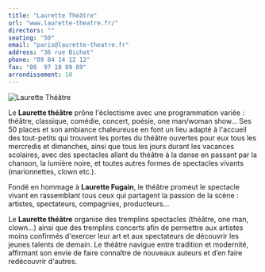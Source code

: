 ```yaml
---
title: "Laurette Théâtre"
url: "www.laurette-theatre.fr/"
directors: ""
seating: "50"
email: "paris@laurette-theatre.fr"
address: "36 rue Bichat"
phone: "09 84 14 12 12"
fax: "08  97 10 89 89"
arrondissement: 10
---
```


![Laurette Théâtre](../images/10eme/laurette-theatre/laurette-theatre-1.jpg)

Le **Laurette théâtre** prône l'éclectisme avec une programmation variée : théâtre, classique, comédie, concert, poésie, one man/woman show… Ses 50 places et son ambiance chaleureuse en font un lieu adapté à l'accueil des tout-petits qui trouvent les portes du théâtre ouvertes pour eux tous les mercredis et dimanches, ainsi que tous les jours durant les vacances scolaires, avec des spectacles allant du théâtre à la danse en passant par la chanson, la lumière noire, et toutes autres formes de spectacles vivants (marionnettes, clown etc.).

Fondé en hommage à **Laurette Fugain**, le théâtre promeut le spectacle vivant en rassemblant tous ceux qui partagent la passion de la scène : artistes, spectateurs, compagnies, producteurs...

Le **Laurette théâtre** organise des tremplins spectacles (théâtre, one man, clown...) ainsi que des tremplins concerts afin de permettre aux artistes moins confirmés d'exercer leur art et aux spectateurs de découvrir les jeunes talents de demain. Le théâtre navigue entre tradition et modernité, affirmant son envie de faire connaître de nouveaux auteurs et d’en faire redécouvrir d'autres.
